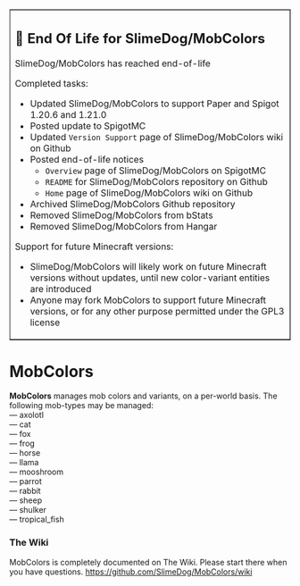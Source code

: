 <table border=1><tr><td>
<h2>🛑 End Of Life for SlimeDog/MobColors</h2>

SlimeDog/MobColors has reached end-of-life

Completed tasks:
- Updated SlimeDog/MobColors to support Paper and Spigot 1.20.6 and 1.21.0
- Posted update to SpigotMC
- Updated `Version Support` page of SlimeDog/MobColors wiki on Github
- Posted end-of-life notices
  - `Overview` page of SlimeDog/MobColors on SpigotMC
  - `README` for SlimeDog/MobColors repository on Github
  - `Home` page of SlimeDog/MobColors wiki on Github
- Archived SlimeDog/MobColors Github repository
- Removed SlimeDog/MobColors from bStats
- Removed SlimeDog/MobColors from Hangar

Support for future Minecraft versions:
- SlimeDog/MobColors will likely work on future Minecraft versions without updates, until new color-variant entities are introduced
- Anyone may fork MobColors to support future Minecraft versions, or for any other purpose permitted under the GPL3 license
</td></tr></table>

# MobColors

**MobColors** manages mob colors and variants, on a per-world basis. The following mob-types may be managed:<br>
&mdash; axolotl<br>
&mdash; cat<br>
&mdash; fox<br>
&mdash; frog<br>
&mdash; horse<br>
&mdash; llama<br>
&mdash; mooshroom<br>
&mdash; parrot<br>
&mdash; rabbit<br>
&mdash; sheep<br>
&mdash; shulker<br>
&mdash; tropical_fish<br>

### The Wiki

MobColors is completely documented on The Wiki. Please start there when you have questions. https://github.com/SlimeDog/MobColors/wiki
